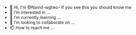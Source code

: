 - 👋 Hi, I’m @Navid-wgtwo- if you see this you should know me 
- 👀 I’m interested in ...
- 🌱 I’m currently learning ...
- 💞️ I’m looking to collaborate on ...
- 📫 How to reach me ...

<!---
Navid-wgtwo/Navid-wgtwo is a ✨ special ✨ repository because its `README.md` (this file) appears on your GitHub profile.
You can click the Preview link to take a look at your changes.
--->
